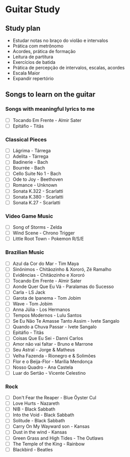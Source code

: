 # Guitar Study

## Study plan

* Estudar notas no braço do violão e intervalos
* Prática com metrônomo
* Acordes, prática de formação
* Leitura de partitura
* Exercícios de batida
* Prática de percepção de intervalos, escalas, acordes
* Escala Maior
* Expandir repertório

## Songs to learn on the guitar

### Songs with meaningful lyrics to me
* [ ] Tocando Em Frente - Almir Sater
* [ ] Epitáfio - Titãs

### Classical Pieces

* [ ] Lágrima - Tárrega
* [ ] Adelita - Tárrega
* [ ] Badinerie - Bach
* [ ] Bourrée - Bach
* [ ] Cello Suite No 1 - Bach
* [ ] Ode to Joy - Beethoven
* [ ] Romance - Unknown
* [ ] Sonata K.322 - Scarlatti
* [ ] Sonata K.380 - Scarlatti
* [ ] Sonata K.27 - Scarlatti

### Video Game Music

* [ ] Song of Storms - Zelda
* [ ] Wind Scene - Chrono Trigger
* [ ] Little Root Town - Pokemon R/S/E

### Brazilian Music

* [ ] Azul da Cor do Mar - Tim Maya
* [ ] Sinônimos - Chitãozinho & Xororó, Zé Ramalho
* [ ] Evidências - Chitãozinho e Xororó 
* [ ] Tocando Em Frente - Almir Sater
* [ ] Aonde Quer Que Eu Vá - Paralamas do Sucesso
* [ ] Carla - LS Jack
* [ ] Garota de Ipanema - Tom Jobim
* [ ] Wave - Tom Jobim
* [ ] Anna Júlia - Los Hermanos
* [ ] Tempos Modernos - Lulu Santos
* [ ] Se Eu Não Te Amasse Tanto Assim - Ivete Sangalo
* [ ] Quando a Chuva Passar - Ivete Sangalo
* [ ] Epitáfio - Titãs
* [ ] Coisas Que Eu Sei - Danni Carlos
* [ ] Amor não vai faltar - Bruno e Marrone
* [ ] Seu Astral - Jorge & Matheus
* [ ] Velha Fazenda - Rionegro e & Solimões
* [ ] Flor e o Beija-Flor - Marília Mendonça
* [ ] Nosso Quadro - Ana Castela
* [ ] Luar do Sertão - Vicente Celestino

### Rock

* [ ] Don't Fear the Reaper - Blue Öyster Cul
* [ ] Love Hurts - Nazareth
* [ ] NIB - Black Sabbath
* [ ] Into the Void - Black Sabbath
* [ ] Solitude - Black Sabbath
* [ ] Carry On My Wayward son - Kansas
* [ ] Dust in the wind - Kansas
* [ ] Green Grass and High Tides - The Outlaws
* [ ] The Temple of the King - Rainbow
* [ ] Blackbird - Beatles
